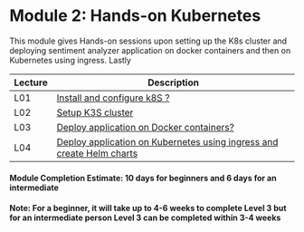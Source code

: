 # Module 2: Hands-on Kubernetes

This module gives Hands-on sessions upon setting up the K8s cluster and deploying sentiment analyzer application on docker containers and then on Kubernetes using ingress. Lastly 

| Lecture |   Description  |
|---------|----------------|
|  L01    | [Install and configure k8S ?](L01-Install&ConfigureK8s.md)  |
|  L02    | [Setup K3S cluster](L02-SetupK3sCluster.md)  |
|  L03    | [Deploy application on Docker containers?](L03-DockerContainers.md)  |
|  L04    | [Deploy application on Kubernetes using ingress and create Helm charts](L04-Kubernetes.md)  |


#### Module Completion Estimate: 10 days for beginners and 6 days for an intermediate  

#### Note: For a beginner, it will take up to 4-6 weeks to complete Level 3 but for an intermediate person Level 3 can be completed within 3-4 weeks  
